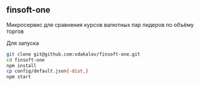 finsoft-one
---
Микросервис для сравнения курсов валютных пар лидеров по объёму торгов

Для запуска

```bash
git clone git@github.com:vdakalov/finsoft-one.git
cd finsoft-one
npm install
cp config/default.json{-dist,}
npm start
```
